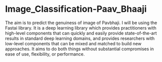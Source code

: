 # Image_Classification-Paav_Bhaaji
The aim is to predict the genuiness of image of Pavbhaji.  I will be using the Fastai library. It is a deep learning library which provides practitioners with high-level components that can quickly and easily provide state-of-the-art results in standard deep learning domains, and provides researchers with low-level components that can be mixed and matched to build new approaches. It aims to do both things without substantial compromises in ease of use, flexibility, or performance.
